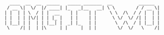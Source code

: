 <pre>
   ____  __  __  _____   _____ _______  __          ______  _____  _  __ _____ _
  / __ \|  \/  |/ ____| |_   _|__   __| \ \        / / __ \|  __ \| |/ // ____| |
 | |  | | \  / | |  __    | |    | |     \ \  /\  / / |  | | |__) | ' /| (___ | |
 | |  | | |\/| | | |_ |   | |    | |      \ \/  \/ /| |  | |  _  /|  <  \___ \| |
 | |__| | |  | | |__| |  _| |_   | |       \  /\  / | |__| | | \ \| . \ ____) |_|
  \____/|_|  |_|\_____| |_____|  |_|        \/  \/   \____/|_|  \_\_|\_\_____/(_)
</pre>
